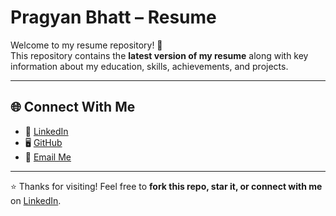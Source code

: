 # Pragyan Bhatt – Resume  

Welcome to my resume repository! 🚀  
This repository contains the **latest version of my resume** along with key information about my education, skills, achievements, and projects.  

---


## 🌐 Connect With Me  

- 🔗 [LinkedIn](https://linkedin.com/in/pragyanbhatt99)  
- 🖥️ [GitHub](https://github.com/pragyanbhatt1213)  
- 📧 [Email Me](mailto:pragyanntt@gmail.com)  

---

⭐ Thanks for visiting! Feel free to **fork this repo, star it, or connect with me** on [LinkedIn](https://linkedin.com/in/pragyanbhatt99).  
